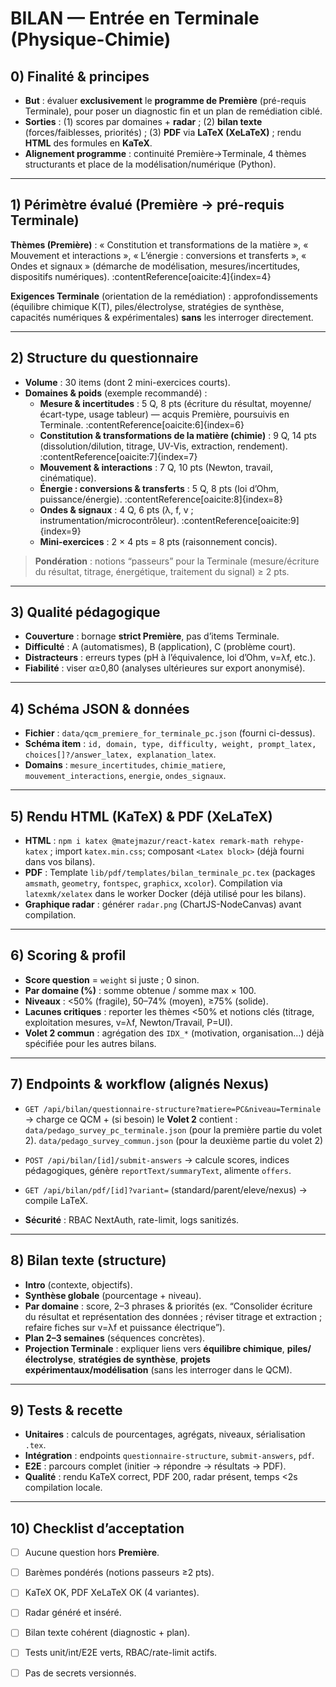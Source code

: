 # BILAN — Entrée en Terminale (Physique-Chimie)

## 0) Finalité & principes

- **But** : évaluer **exclusivement** le **programme de Première** (pré-requis Terminale), pour poser un diagnostic fin et un plan de remédiation ciblé.  
- **Sorties** : (1) scores par domaines + **radar** ; (2) **bilan texte** (forces/faiblesses, priorités) ; (3) **PDF** via **LaTeX (XeLaTeX)** ; rendu **HTML** des formules en **KaTeX**.  
- **Alignement programme** : continuité Première→Terminale, 4 thèmes structurants et place de la modélisation/numérique (Python). 

---

## 1) Périmètre évalué (Première → pré-requis Terminale)

**Thèmes (Première)** : « Constitution et transformations de la matière », « Mouvement et interactions », « L’énergie : conversions et transferts », « Ondes et signaux » (démarche de modélisation, mesures/incertitudes, dispositifs numériques). :contentReference[oaicite:4]{index=4}

**Exigences Terminale** (orientation de la remédiation) : approfondissements (équilibre chimique K(T), piles/électrolyse, stratégies de synthèse, capacités numériques & expérimentales) **sans** les interroger directement. 

---

## 2) Structure du questionnaire

- **Volume** : 30 items (dont 2 mini-exercices courts).  
- **Domaines & poids** (exemple recommandé) :
  - **Mesure & incertitudes** : 5 Q, 8 pts (écriture du résultat, moyenne/écart-type, usage tableur) — acquis Première, poursuivis en Terminale. :contentReference[oaicite:6]{index=6}
  - **Constitution & transformations de la matière (chimie)** : 9 Q, 14 pts (dissolution/dilution, titrage, UV-Vis, extraction, rendement). :contentReference[oaicite:7]{index=7}
  - **Mouvement & interactions** : 7 Q, 10 pts (Newton, travail, cinématique).  
  - **Énergie : conversions & transferts** : 5 Q, 8 pts (loi d’Ohm, puissance/énergie). :contentReference[oaicite:8]{index=8}
  - **Ondes & signaux** : 4 Q, 6 pts (λ, f, v ; instrumentation/microcontrôleur). :contentReference[oaicite:9]{index=9}
  - **Mini-exercices** : 2 × 4 pts = 8 pts (raisonnement concis).

> **Pondération** : notions “passeurs” pour la Terminale (mesure/écriture du résultat, titrage, énergétique, traitement du signal) ≥ 2 pts.

---

## 3) Qualité pédagogique

- **Couverture** : bornage **strict Première**, pas d’items Terminale.  
- **Difficulté** : A (automatismes), B (application), C (problème court).  
- **Distracteurs** : erreurs types (pH à l’équivalence, loi d’Ohm, v=λf, etc.).  
- **Fiabilité** : viser α≥0,80 (analyses ultérieures sur export anonymisé).

---

## 4) Schéma JSON & données

- **Fichier** : `data/qcm_premiere_for_terminale_pc.json` (fourni ci-dessus).  
- **Schéma item** : `id, domain, type, difficulty, weight, prompt_latex, choices[]?/answer_latex, explanation_latex`.  
- **Domains** : `mesure_incertitudes`, `chimie_matiere`, `mouvement_interactions`, `energie`, `ondes_signaux`.

---

## 5) Rendu HTML (KaTeX) & PDF (XeLaTeX)

- **HTML** : `npm i katex @matejmazur/react-katex remark-math rehype-katex` ; import `katex.min.css`; composant `<Latex block>` (déjà fourni dans vos bilans).  
- **PDF** : Template `lib/pdf/templates/bilan_terminale_pc.tex` (packages `amsmath`, `geometry`, `fontspec`, `graphicx`, `xcolor`). Compilation via `latexmk/xelatex` dans le worker Docker (déjà utilisé pour les bilans).  
- **Graphique radar** : générer `radar.png` (ChartJS-NodeCanvas) avant compilation.

---

## 6) Scoring & profil

- **Score question** = `weight` si juste ; 0 sinon.  
- **Par domaine (%)** : somme obtenue / somme max × 100.  
- **Niveaux** : <50% (fragile), 50–74% (moyen), ≥75% (solide).  
- **Lacunes critiques** : reporter les thèmes <50% et notions clés (titrage, exploitation mesures, v=λf, Newton/Travail, P=UI).  
- **Volet 2 commun** : agrégation des `IDX_*` (motivation, organisation…) déjà spécifiée pour les autres bilans.

---

## 7) Endpoints & workflow (alignés Nexus)

- `GET /api/bilan/questionnaire-structure?matiere=PC&niveau=Terminale` → charge ce QCM + (si besoin) 
le **Volet 2** contient :
`data/pedago_survey_pc_terminale.json` (pour la première partie du volet 2).
`data/pedago_survey_commun.json` (pour la deuxième partie du volet 2)
  
- `POST /api/bilan/[id]/submit-answers` → calcule scores, indices pédagogiques, génère `reportText/summaryText`, alimente `offers`.  
- `GET /api/bilan/pdf/[id]?variant=` (standard/parent/eleve/nexus) → compile LaTeX.  
- **Sécurité** : RBAC NextAuth, rate-limit, logs sanitizés.

---

## 8) Bilan texte (structure)

- **Intro** (contexte, objectifs).  
- **Synthèse globale** (pourcentage + niveau).  
- **Par domaine** : score, 2–3 phrases & priorités (ex. “Consolider écriture du résultat et représentation des données ; réviser titrage et extraction ; refaire fiches sur v=λf et puissance électrique”).  
- **Plan 2–3 semaines** (séquences concrètes).  
- **Projection Terminale** : expliquer liens vers **équilibre chimique**, **piles/électrolyse**, **stratégies de synthèse**, **projets expérimentaux/modélisation** (sans les interroger dans le QCM). 

---

## 9) Tests & recette

- **Unitaires** : calculs de pourcentages, agrégats, niveaux, sérialisation `.tex`.  
- **Intégration** : endpoints `questionnaire-structure`, `submit-answers`, `pdf`.  
- **E2E** : parcours complet (initier → répondre → résultats → PDF).  
- **Qualité** : rendu KaTeX correct, PDF 200, radar présent, temps <2s compilation locale.

---

## 10) Checklist d’acceptation

- [ ] Aucune question hors **Première**.  
- [ ] Barèmes pondérés (notions passeurs ≥2 pts).  
- [ ] KaTeX OK, PDF XeLaTeX OK (4 variantes).  
- [ ] Radar généré et inséré.  
- [ ] Bilan texte cohérent (diagnostic + plan).  
- [ ] Tests unit/int/E2E verts, RBAC/rate-limit actifs.  
- [ ] Pas de secrets versionnés.


